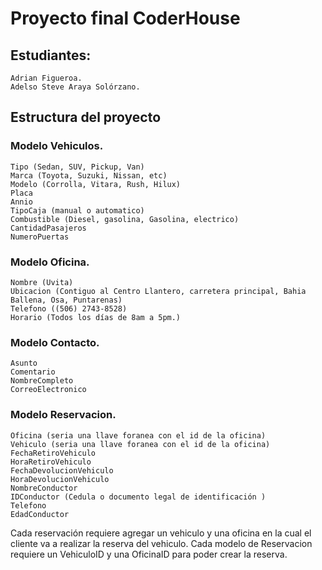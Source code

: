 # Proyecto final CoderHouse

## Estudiantes:
    Adrian Figueroa.
    Adelso Steve Araya Solórzano.

## Estructura del proyecto
### Modelo Vehiculos.
    Tipo (Sedan, SUV, Pickup, Van)
    Marca (Toyota, Suzuki, Nissan, etc)
    Modelo (Corrolla, Vitara, Rush, Hilux)
    Placa
    Annio
    TipoCaja (manual o automatico)
    Combustible (Diesel, gasolina, Gasolina, electrico)
    CantidadPasajeros
    NumeroPuertas

### Modelo Oficina.
    Nombre (Uvita)
    Ubicacion (Contiguo al Centro Llantero, carretera principal, Bahia Ballena, Osa, Puntarenas)
    Telefono ((506) 2743-8528)
    Horario (Todos los días de 8am a 5pm.)

### Modelo Contacto.
    Asunto
    Comentario
    NombreCompleto
    CorreoElectronico

### Modelo Reservacion.
    Oficina (seria una llave foranea con el id de la oficina)
    Vehiculo (seria una llave foranea con el id de la oficina)
    FechaRetiroVehiculo
    HoraRetiroVehiculo
    FechaDevolucionVehiculo
    HoraDevolucionVehiculo
    NombreConductor
    IDConductor (Cedula o documento legal de identificación )
    Telefono
    EdadConductor

Cada reservación requiere agregar un vehiculo y una oficina en la cual el cliente
va a realizar la reserva del vehiculo. Cada modelo de Reservacion requiere un VehiculoID y
una OficinaID para poder crear la reserva.
